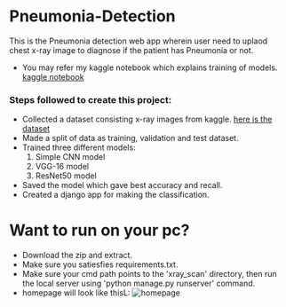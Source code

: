 # Pneumonia-Detection
This is the Pneumonia detection web app wherein user need to uplaod chest x-ray image to diagnose if the patient has Pneumonia or not.
* You may refer my kaggle notebook which explains training of models. [kaggle notebook](https://www.kaggle.com/paultimothymooney/chest-xray-pneumonia)
### Steps followed to create this project:
  * Collected a dataset consisting x-ray images from kaggle. [here is the dataset](https://www.kaggle.com/paultimothymooney/chest-xray-pneumonia)
  * Made a split of data as training, validation and test dataset.
  * Trained three different models:
      1. Simple CNN model
      2. VGG-16 model
      3. ResNet50 model
  * Saved the model which gave best accuracy and recall.
  * Created a django app for making the classification.
  
# Want to run on your pc?
 * Download the zip and extract. 
 * Make sure you satiesfies requirements.txt.
 * Make sure your cmd path points to the 'xray_scan' directory, then run the local server using 'python manage.py runserver' command.
 * homepage will look like thisL:
 ![homepage](https://github.com/abhi9137/Pneumonia-Detection/blob/master/xray_scan/homepage.JPG)

